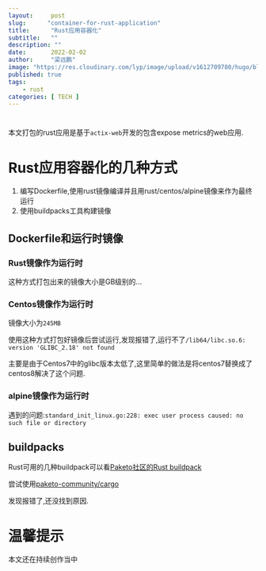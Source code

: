 ```yaml
---
layout:     post 
slug:      "container-for-rust-application"
title:      "Rust应用容器化"
subtitle:   ""
description: ""
date:       2022-02-02
author:     "梁远鹏"
image: "https://res.cloudinary.com/lyp/image/upload/v1612709780/hugo/blog.github.io/pexels-matt-hardy-2568001.jpg"
published: true
tags:
    - rust 
categories: [ TECH ]
---    
```


# 

本文打包的rust应用是基于`actix-web`开发的包含expose metrics的web应用.

# Rust应用容器化的几种方式  

1. 编写Dockerfile,使用rust镜像编译并且用rust/centos/alpine镜像来作为最终运行  
2. 使用buildpacks工具构建镜像  

## Dockerfile和运行时镜像  

### Rust镜像作为运行时  

这种方式打包出来的镜像大小是GB级别的...

### Centos镜像作为运行时  

镜像大小为`245MB`

使用这种方式打包好镜像后尝试运行,发现报错了,运行不了`/lib64/libc.so.6: version 'GLIBC_2.18' not found`    

主要是由于Centos7中的glibc版本太低了,这里简单的做法是将centos7替换成了centos8解决了这个问题.

### alpine镜像作为运行时  

遇到的问题:`standard_init_linux.go:228: exec user process caused: no such file or directory`

## buildpacks  

Rust可用的几种buildpack可以看[Paketo社区的Rust buildpack](https://github.com/paketo-buildpacks/rfcs/pull/25/files#diff-a24ca387f8c220133edb10f8838a03879d4d53ce328d08ada68acad297cd34d7)

尝试使用[paketo-community/cargo](https://github.com/paketo-community/cargo) 

发现报错了,还没找到原因.

# 温馨提示 

本文还在持续创作当中